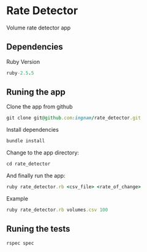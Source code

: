 # Rate Detector

Volume rate detector app

## Dependencies

Ruby Version

```ruby
ruby-2.5.5
```
## Runing the app
Clone the app from github
```ruby
git clone git@github.com:ingnam/rate_detector.git
```

Install dependencies
```ruby
bundle install
```
Change to the app directory:
```ruby
cd rate_detector
```
And finally run the app:

```ruby
ruby rate_detector.rb <csv_file> <rate_of_change>
```

Example
```ruby
ruby rate_detector.rb volumes.csv 100
```
## Runing the tests

```ruby
rspec spec
```
